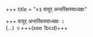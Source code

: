 +++
title = "०३ वायुर् अन्तरिक्षस्याध्यक्षः"

+++
वायुर् अन्तरिक्षस्याध्यक्षः ।  
(…) ॥ +++(see 1bcd)+++